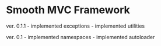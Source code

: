 Smooth MVC Framework
====================

ver. 0.1.1
    - implemented exceptions
    - implemented utilities


ver. 0.1
    - implemented namespaces
    - implemented autoloader